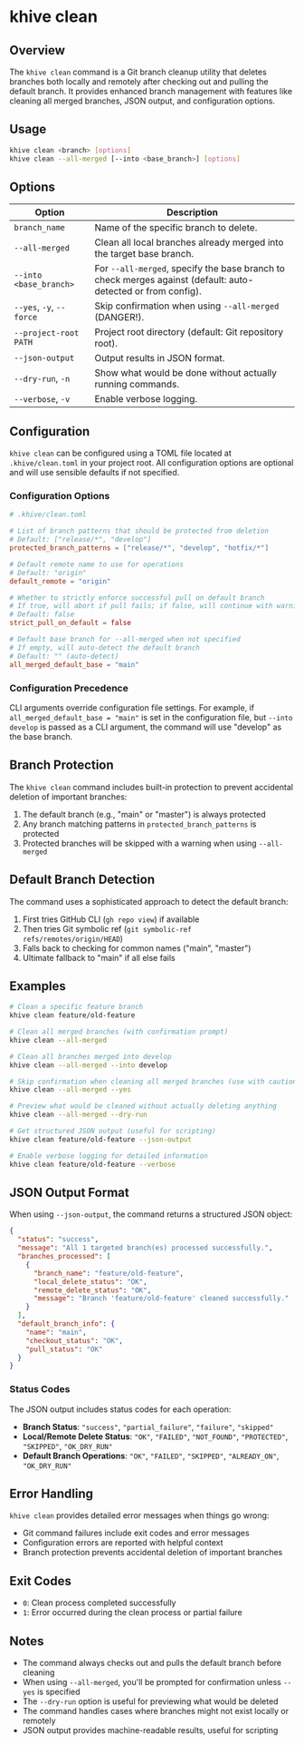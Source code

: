 # khive clean

## Overview

The `khive clean` command is a Git branch cleanup utility that deletes branches
both locally and remotely after checking out and pulling the default branch. It
provides enhanced branch management with features like cleaning all merged
branches, JSON output, and configuration options.

## Usage

```bash
khive clean <branch> [options]
khive clean --all-merged [--into <base_branch>] [options]
```

## Options

| Option                   | Description                                                                                                  |
| ------------------------ | ------------------------------------------------------------------------------------------------------------ |
| `branch_name`            | Name of the specific branch to delete.                                                                       |
| `--all-merged`           | Clean all local branches already merged into the target base branch.                                         |
| `--into <base_branch>`   | For `--all-merged`, specify the base branch to check merges against (default: auto-detected or from config). |
| `--yes`, `-y`, `--force` | Skip confirmation when using `--all-merged` (DANGER!).                                                       |
| `--project-root PATH`    | Project root directory (default: Git repository root).                                                       |
| `--json-output`          | Output results in JSON format.                                                                               |
| `--dry-run`, `-n`        | Show what would be done without actually running commands.                                                   |
| `--verbose`, `-v`        | Enable verbose logging.                                                                                      |

## Configuration

`khive clean` can be configured using a TOML file located at `.khive/clean.toml`
in your project root. All configuration options are optional and will use
sensible defaults if not specified.

### Configuration Options

```toml
# .khive/clean.toml

# List of branch patterns that should be protected from deletion
# Default: ["release/*", "develop"]
protected_branch_patterns = ["release/*", "develop", "hotfix/*"]

# Default remote name to use for operations
# Default: "origin"
default_remote = "origin"

# Whether to strictly enforce successful pull on default branch
# If true, will abort if pull fails; if false, will continue with warning
# Default: false
strict_pull_on_default = false

# Default base branch for --all-merged when not specified
# If empty, will auto-detect the default branch
# Default: "" (auto-detect)
all_merged_default_base = "main"
```

### Configuration Precedence

CLI arguments override configuration file settings. For example, if
`all_merged_default_base = "main"` is set in the configuration file, but
`--into develop` is passed as a CLI argument, the command will use "develop" as
the base branch.

## Branch Protection

The `khive clean` command includes built-in protection to prevent accidental
deletion of important branches:

1. The default branch (e.g., "main" or "master") is always protected
2. Any branch matching patterns in `protected_branch_patterns` is protected
3. Protected branches will be skipped with a warning when using `--all-merged`

## Default Branch Detection

The command uses a sophisticated approach to detect the default branch:

1. First tries GitHub CLI (`gh repo view`) if available
2. Then tries Git symbolic ref (`git symbolic-ref refs/remotes/origin/HEAD`)
3. Falls back to checking for common names ("main", "master")
4. Ultimate fallback to "main" if all else fails

## Examples

```bash
# Clean a specific feature branch
khive clean feature/old-feature

# Clean all merged branches (with confirmation prompt)
khive clean --all-merged

# Clean all branches merged into develop
khive clean --all-merged --into develop

# Skip confirmation when cleaning all merged branches (use with caution!)
khive clean --all-merged --yes

# Preview what would be cleaned without actually deleting anything
khive clean --all-merged --dry-run

# Get structured JSON output (useful for scripting)
khive clean feature/old-feature --json-output

# Enable verbose logging for detailed information
khive clean feature/old-feature --verbose
```

## JSON Output Format

When using `--json-output`, the command returns a structured JSON object:

```json
{
  "status": "success",
  "message": "All 1 targeted branch(es) processed successfully.",
  "branches_processed": [
    {
      "branch_name": "feature/old-feature",
      "local_delete_status": "OK",
      "remote_delete_status": "OK",
      "message": "Branch 'feature/old-feature' cleaned successfully."
    }
  ],
  "default_branch_info": {
    "name": "main",
    "checkout_status": "OK",
    "pull_status": "OK"
  }
}
```

### Status Codes

The JSON output includes status codes for each operation:

- **Branch Status**: `"success"`, `"partial_failure"`, `"failure"`, `"skipped"`
- **Local/Remote Delete Status**: `"OK"`, `"FAILED"`, `"NOT_FOUND"`,
  `"PROTECTED"`, `"SKIPPED"`, `"OK_DRY_RUN"`
- **Default Branch Operations**: `"OK"`, `"FAILED"`, `"SKIPPED"`,
  `"ALREADY_ON"`, `"OK_DRY_RUN"`

## Error Handling

`khive clean` provides detailed error messages when things go wrong:

- Git command failures include exit codes and error messages
- Configuration errors are reported with helpful context
- Branch protection prevents accidental deletion of important branches

## Exit Codes

- `0`: Clean process completed successfully
- `1`: Error occurred during the clean process or partial failure

## Notes

- The command always checks out and pulls the default branch before cleaning
- When using `--all-merged`, you'll be prompted for confirmation unless `--yes`
  is specified
- The `--dry-run` option is useful for previewing what would be deleted
- The command handles cases where branches might not exist locally or remotely
- JSON output provides machine-readable results, useful for scripting
